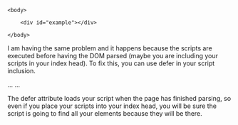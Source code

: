 
<head>
        <meta charset="utf-8">
        <title>学习React</title>
        <script src="bundle.js"></script>
    </head>
    
    <body>
      
        <div id="example"></div>
       
    </body>


I am having the same problem and it happens because the scripts are executed before
 having the DOM parsed (maybe you are including your scripts in your index head). 
 To fix this, you can use defer in your script inclusion.
 
 
 <head>
    ...
    <script src="app.js" defer></script>
    ...
</head>


The defer attribute loads your script when the page has finished parsing, 
so even if you place your scripts into your index head, 
you will be sure the script is going to find all your elements because they will be there.